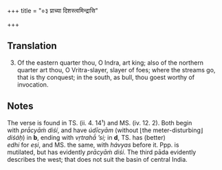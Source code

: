 +++
title = "०३ प्राच्या दिशस्त्वमिन्द्रासि"

+++
## Translation
3. Of the eastern quarter thou, O Indra, art king; also of the northern  
quarter art thou, O Vritra-slayer, slayer of foes; where the streams go,  
that is thy conquest; in the south, as bull, thou goest worthy of  
invocation.

## Notes
The verse is found in TS. (ii. 4. 14¹) and MS. (iv. 12. 2). Both begin  
with *prā́cyāṁ diśí*, and have *údīcyām* (without ⌊the meter-disturbing⌋  
*diśáḥ*) in **b**, ending with *vṛtrahā́ ’si;* in **d**, TS. has (better)  
*edhi* for *eṣi*, and MS. the same, with *hávyas* before it. Ppp. is  
mutilated, but has evidently *prācyāṁ diśi*. The third pāda evidently  
describes the west; that does not suit the basin of central India.
